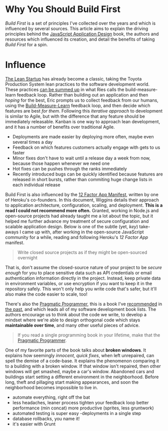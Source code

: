 # Why You Should Build First

_Build First_ is a set of principles I've collected over the years and which is influenced by several sources. This article aims to explain the driving principles behind the [JavaScript Application Design][1] book, the authors and resources which influenced its creation, and detail the benefits of taking _Build First_ for a spin.

[1]: http://bevacqua.io/buildfirst "JavaScript Application Design: A Build First Approach"





# Influence

[The Lean Startup][1] has already become a classic, taking the Toyota Production System lean practices to the software development world. These practices [can be summed up][2] in what Ries calls the build-measure-learn feedback loop. Rather than building out an application and then _hoping_ for the best, Eric prompts us to collect feedback from our humans, using the [Build-Measure-Learn][2] feedback loop, and then decide which features are best _for them_. Following this _iterative approach_ to development is similar to Agile, but with the difference that any feature should be immediately releasable. Kanban is one way to approach lean development, and it has a number of benefits over traditional Agile.

- Deployments are made easier by deploying more often, maybe even several times a day
- Feedback on which features customers actually engage with gets to us faster
- Minor fixes don't have to wait until a release day a week from now, because those happen whenever we need one
- Hot fixes can be pushes through the ranks immediately
- Recently introduced bugs can be quickly identified because features are released in short bursts, rather than commiting huge change lists in each individual release

Build First is also influenced by the [12 Factor App Manifest][3], written by one of Heroku's co-founders. In this document, Wiggins details their approach to application architecture, configuration, scaling, and deployment. **This is a read I could not recommend more often.** Granted, working in Node.js and open-source projects had already taught me a lot about the topic, but it helped me further advance my treatment of secure configuration and scalable application design. Below is one of the subtle (yet, _key_) take-aways I came up with, after working in the open-source JavaScript community for a while, reading and following Heroku's _12 Factor App_ manifest.

> Write closed source projects as if they might be open-sourced overnight

That is, don't assume the closed-source nature of your project to be _secure enough_ for you to place sensitive data such as API credentials or email authentication information directly in the project. Instead, keep private data in environment variables, or use encryption if you want to keep it in the repository safely. This won't only help you write code that's safer, but it'll also make the code easier to scale, too!

There's also the [Pragmatic Programmer][4], this is a book I've [recommended][5] in [the past][6], and which leads all of my software development book lists. The authors encourage us to think about the code we write, to develop a mindset where we're able to design orthogonal code which stays **maintainable over time**, and many other useful pieces of advice.

> If you read a single programming book in your lifetime, make that the [Pragmatic Programmer][4].

One of my favorite parts of the book talks about **broken windows**. It explains how seemingly _innocent, quick fixes_, when left unrepaired, can spell the demise of a code-base. It explains the phenomenon comparing it to a building with a broken window. If that window isn't repaired, then other windows will get smashed, maybe a car's window. Abandoned cars and buildings start setting a different environment in the neighborhood. Before long, theft and pillaging start making appearances, and soon the neighborhood becomes impossible to live in.

- automate everything, right off the bat
- less headaches, leaner process
tighten your feedback loop
better performance (min concat)
more productive (sprites, less gruntwork)
- automated testing is super easy
-deployments in a single step
- database rollbacks, you name it!
- it's easier with Grunt

[1]: http://www.amazon.com/dp/0307887898 "The Lean Startup book, by Eric Ries"
[2]: /2013/07/29/lean-development-principles "Lean Development Principles"
[3]: http://12factor.net "Heroku's 12 Factor App manifest"
[4]: http://www.amazon.com/Pragmatic-Programmer-Journeyman-Master/dp/020161622X "Find it in Amazon"
[5]: /2014-01-01/a-year-in-review "A Year in Review"
[6]: /2013/05/21/recommended-reading "Recommended Reading"

